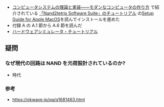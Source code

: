 - [コンピュータシステムの理論と実装――モダンなコンピュータの作り方](https://www.oreilly.co.jp/books/9784873117126/)
  で紹介されている
  [「Nand2tetris Software Suite」のチュートリアル](https://www.nand2tetris.org/software) の[Setup Guide for Apple MacOS](https://drive.google.com/file/d/1QDYIvriWBS_ARntfmZ5E856OEPpE4j1F/view)を読んでインストールを進めた
- 付録 A の A.1 節から A.6 節を読んだ
- [ハードウェアシミュレータ・チュートリアル](https://b1391bd6-da3d-477d-8c01-38cdf774495a.filesusr.com/ugd/44046b_bfd91435260748439493a60a8044ade6.pdf)

## 疑問

### なぜ現代の回路は NAND を元荷設計されているのか?

- 時代

### 参考

- https://okwave.jp/qa/q1681463.html
